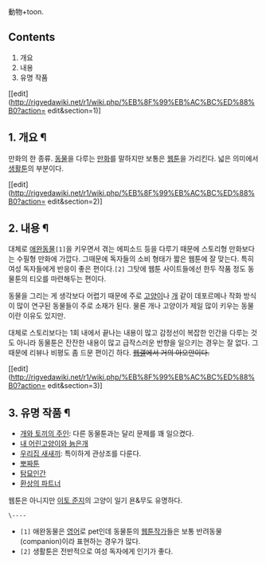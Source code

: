 動物+toon.

## Contents

    

1. 개요 
2. 내용 
3. 유명 작품 

[[edit](http://rigvedawiki.net/r1/wiki.php/%EB%8F%99%EB%AC%BC%ED%88%B0?action=
edit&section=1)]

## 1. 개요 ¶

만화의 한 종류. [동물](%EB%8F%99%EB%AC%BC.md)을 다루는 [만화](%EB%A7%8C%ED%99%94.md)를
말하지만 보통은 [웹툰](%EC%9B%B9%ED%88%B0.md)을 가리킨다. 넓은 의미에서
[생활툰](%EC%83%9D%ED%99%9C%ED%88%B0.md)의 부분이다.

[[edit](http://rigvedawiki.net/r1/wiki.php/%EB%8F%99%EB%AC%BC%ED%88%B0?action=
edit&section=2)]

## 2. 내용 ¶

대체로 [애완동물](%EC%95%A0%EC%99%84%EB%8F%99%EB%AC%BC.md)`[1]`을 키우면서 겪는 에피소드 등을
다루기 때문에 스토리형 만화보다는 수필형 만화에 가깝다. 그때문에 독자들의 소비 형태가 짧은 웹툰에 잘 맞는다. 특히 여성 독자들에게 반응이
좋은 편이다.`[2]` 그탓에 웹툰 사이트들에선 한두 작품 정도 동물툰의 티오를 마련해두는 편이다.

  

동물을 그리는 게 생각보다 어렵기 때문에 주로 [고양이](%EA%B3%A0%EC%96%91%EC%9D%B4.md)나
[개](%EA%B0%9C.md) 같이 데포르메나 작화 방식이 많이 연구된 동물들이 주로 소재가 된다. 물론 개나 고양이가 제일 많이
키우는 동물이란 이유도 있지만.

  

대체로 스토리보다는 1회 내에서 끝나는 내용이 많고 감정선이 복잡한 인간을 다루는 것도 아니라 동물툰은 잔잔한 내용이 많고 급작스러운 반향을
일으키는 경우는 잘 없다. 그때문에 리뷰나 비평도 좀 드문 편이긴 하다. <del>[웹갤](%EC%9B%B9%EA%B0%A4.md)에서
거의 아오안이다.</del>

[[edit](http://rigvedawiki.net/r1/wiki.php/%EB%8F%99%EB%AC%BC%ED%88%B0?action=
edit&section=3)]

## 3. 유명 작품 ¶

  * [개와 토끼의 주인](%EA%B0%9C%EC%99%80%20%ED%86%A0%EB%81%BC%EC%9D%98%20%EC%A3%BC%EC%9D%B8.md): 다른 동물툰과는 달리 문제를 꽤 일으켰다.
  * [내 어린고양이와 늙은개](%EB%82%B4%20%EC%96%B4%EB%A6%B0%EA%B3%A0%EC%96%91%EC%9D%B4%EC%99%80%20%EB%8A%99%EC%9D%80%EA%B0%9C.md)
  * [우리집 새새끼](%EC%9A%B0%EB%A6%AC%EC%A7%91%20%EC%83%88%EC%83%88%EB%81%BC.md): 특이하게 관상조를 다룬다.
  * [뽀짜툰](%EB%BD%80%EC%A7%9C%ED%88%B0.md)
  * [탐묘인간](%ED%83%90%EB%AC%98%EC%9D%B8%EA%B0%84.md)
  * [환상의 파트너](%ED%99%98%EC%83%81%EC%9D%98%20%ED%8C%8C%ED%8A%B8%EB%84%88.md)  

웹툰은 아니지만 [이토 준지](%EC%9D%B4%ED%86%A0%20%EC%A4%80%EC%A7%80.md)의 고양이 일기 욘&무도
유명하다.

`\----`

  * `[1]` 애완동물은 [영어](%EC%98%81%EC%96%B4.md)로 pet인데 동물툰의 [웹툰작가](%EC%9B%B9%ED%88%B0%EC%9E%91%EA%B0%80.md)들은 보통 반려동물(companion)이라 표현하는 경우가 많다.
  * `[2]` 생활툰은 전반적으로 여성 독자에게 인기가 좋다.

